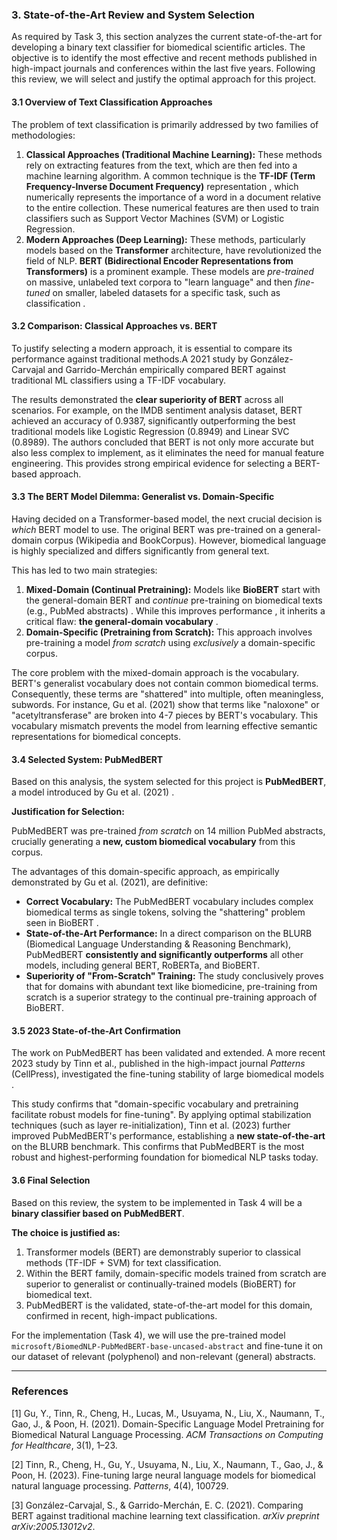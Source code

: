 ### 3. State-of-the-Art Review and System Selection

As required by Task 3, this section analyzes the current state-of-the-art for developing a binary text classifier for biomedical scientific articles. The objective is to identify the most effective and recent methods published in high-impact journals and conferences within the last five years. Following this review, we will select and justify the optimal approach for this project.

#### 3.1 Overview of Text Classification Approaches

The problem of text classification is primarily addressed by two families of methodologies:

1.  **Classical Approaches (Traditional Machine Learning):** These methods rely on extracting features from the text, which are then fed into a machine learning algorithm. A common technique is the **TF-IDF (Term Frequency-Inverse Document Frequency)** representation , which numerically represents the importance of a word in a document relative to the entire collection. These numerical features are then used to train classifiers such as Support Vector Machines (SVM) or Logistic Regression.
2.  **Modern Approaches (Deep Learning):** These methods, particularly models based on the **Transformer** architecture, have revolutionized the field of NLP. **BERT (Bidirectional Encoder Representations from Transformers)** is a prominent example. These models are *pre-trained* on massive, unlabeled text corpora to "learn language" and then *fine-tuned* on smaller, labeled datasets for a specific task, such as classification .

#### 3.2 Comparison: Classical Approaches vs. BERT

To justify selecting a modern approach, it is essential to compare its performance against traditional methods.A 2021 study by González-Carvajal and Garrido-Merchán empirically compared BERT against traditional ML classifiers using a TF-IDF vocabulary.

The results demonstrated the **clear superiority of BERT** across all scenarios. For example, on the IMDB sentiment analysis dataset, BERT achieved an accuracy of 0.9387, significantly outperforming the best traditional models like Logistic Regression (0.8949) and Linear SVC (0.8989). 
The authors concluded that BERT is not only more accurate but also less complex to implement, as it eliminates the need for manual feature engineering. This provides strong empirical evidence for selecting a BERT-based approach.

#### 3.3 The BERT Model Dilemma: Generalist vs. Domain-Specific

Having decided on a Transformer-based model, the next crucial decision is *which* BERT model to use. The original BERT was pre-trained on a general-domain corpus (Wikipedia and BookCorpus). However, biomedical language is highly specialized and differs significantly from general text.

This has led to two main strategies:
1.  **Mixed-Domain (Continual Pretraining):** Models like **BioBERT** start with the general-domain BERT and *continue* pre-training on biomedical texts (e.g., PubMed abstracts) . While this improves performance , it inherits a critical flaw: **the general-domain vocabulary** .
2.  **Domain-Specific (Pretraining from Scratch):** This approach involves pre-training a model *from scratch* using *exclusively* a domain-specific corpus.

The core problem with the mixed-domain approach is the vocabulary. BERT's generalist vocabulary does not contain common biomedical terms. Consequently, these terms are "shattered" into multiple, often meaningless, subwords. For instance, Gu et al. (2021) show that terms like "naloxone" or "acetyltransferase" are broken into 4-7 pieces by BERT's vocabulary. This vocabulary mismatch prevents the model from learning effective semantic representations for biomedical concepts.

#### 3.4 Selected System: PubMedBERT

Based on this analysis, the system selected for this project is **PubMedBERT**, a model introduced by Gu et al. (2021) .

**Justification for Selection:**

PubMedBERT was pre-trained *from scratch* on 14 million PubMed abstracts, crucially generating a **new, custom biomedical vocabulary** from this corpus.

The advantages of this domain-specific approach, as empirically demonstrated by Gu et al. (2021), are definitive:

* **Correct Vocabulary:** The PubMedBERT vocabulary includes complex biomedical terms as single tokens, solving the "shattering" problem seen in BioBERT .
* **State-of-the-Art Performance:** In a direct comparison on the BLURB (Biomedical Language Understanding & Reasoning Benchmark), PubMedBERT **consistently and significantly outperforms** all other models, including general BERT, RoBERTa, and BioBERT.
* **Superiority of "From-Scratch" Training:** The study conclusively proves that for domains with abundant text like biomedicine, pre-training from scratch is a superior strategy to the continual pre-training approach of BioBERT.

#### 3.5 2023 State-of-the-Art Confirmation

The work on PubMedBERT has been validated and extended. A more recent 2023 study by Tinn et al., published in the high-impact journal *Patterns* (CellPress), investigated the fine-tuning stability of large biomedical models .

This study confirms that "domain-specific vocabulary and pretraining facilitate robust models for fine-tuning". By applying optimal stabilization techniques (such as layer re-initialization), Tinn et al. (2023) further improved PubMedBERT's performance, establishing a **new state-of-the-art** on the BLURB benchmark. This confirms that PubMedBERT is the most robust and highest-performing foundation for biomedical NLP tasks today.

#### 3.6 Final Selection

Based on this review, the system to be implemented in Task 4 will be a **binary classifier based on PubMedBERT**.

**The choice is justified as:**
1.  Transformer models (BERT) are demonstrably superior to classical methods (TF-IDF + SVM) for text classification.
2.  Within the BERT family, domain-specific models trained from scratch are superior to generalist or continually-trained models (BioBERT) for biomedical text.
3.  PubMedBERT is the validated, state-of-the-art model for this domain, confirmed in recent, high-impact publications.

For the implementation (Task 4), we will use the pre-trained model `microsoft/BiomedNLP-PubMedBERT-base-uncased-abstract`  and fine-tune it on our dataset of relevant (polyphenol) and non-relevant (general) abstracts.

---

### References

[1] Gu, Y., Tinn, R., Cheng, H., Lucas, M., Usuyama, N., Liu, X., Naumann, T., Gao, J., & Poon, H. (2021). Domain-Specific Language Model Pretraining for Biomedical Natural Language Processing. *ACM Transactions on Computing for Healthcare*, 3(1), 1–23.

[2] Tinn, R., Cheng, H., Gu, Y., Usuyama, N., Liu, X., Naumann, T., Gao, J., & Poon, H. (2023). Fine-tuning large neural language models for biomedical natural language processing. *Patterns*, 4(4), 100729.

[3] González-Carvajal, S., & Garrido-Merchán, E. C. (2021). Comparing BERT against traditional machine learning text classification. *arXiv preprint arXiv:2005.13012v2*.


